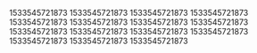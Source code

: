 1533545721873
1533545721873
1533545721873
1533545721873
1533545721873
1533545721873
1533545721873
1533545721873
1533545721873
1533545721873
1533545721873
1533545721873
1533545721873
1533545721873
1533545721873